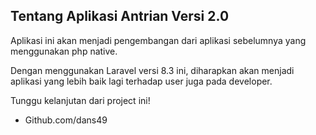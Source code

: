 ## Tentang Aplikasi Antrian Versi 2.0

Aplikasi ini akan menjadi pengembangan dari aplikasi sebelumnya yang menggunakan php native.

Dengan menggunakan Laravel versi 8.3 ini, diharapkan akan menjadi aplikasi yang lebih baik lagi terhadap user juga pada developer.

Tunggu kelanjutan dari project ini!

- Github.com/dans49
